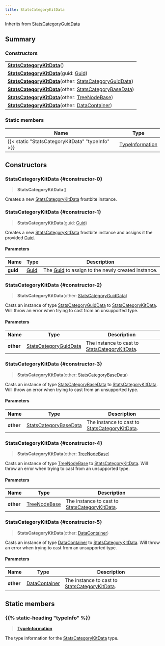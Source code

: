 ```yaml
---
title: StatsCategoryKitData
---
```


Inherits from [StatsCategoryGuidData](/vext/ref/fb/statscategoryguiddata)

## Summary

### Constructors

|  |
| --- |
| **[StatsCategoryKitData](#constructor-0)**() |
| **[StatsCategoryKitData](#constructor-1)**(guid: [Guid](/vext/ref/shared/type/guid)) |
| **[StatsCategoryKitData](#constructor-2)**(other: [StatsCategoryGuidData](/vext/ref/fb/statscategoryguiddata)) |
| **[StatsCategoryKitData](#constructor-3)**(other: [StatsCategoryBaseData](/vext/ref/fb/statscategorybasedata)) |
| **[StatsCategoryKitData](#constructor-4)**(other: [TreeNodeBase](/vext/ref/fb/treenodebase)) |
| **[StatsCategoryKitData](#constructor-5)**(other: [DataContainer](/vext/ref/shared/type/datacontainer)) |

### Static members

| Name | Type |
| ---- | ---- |
| {{< static "StatsCategoryKitData" "typeInfo" >}} | [TypeInformation](/vext/ref/shared/type/typeinformation) |

## Constructors

### StatsCategoryKitData {#constructor-0}

> **StatsCategoryKitData**()

Creates a new [StatsCategoryKitData](/vext/ref/fb/statscategorykitdata) frostbite instance.

### StatsCategoryKitData {#constructor-1}

> **StatsCategoryKitData**(guid: [Guid](/vext/ref/shared/type/guid))

Creates a new [StatsCategoryKitData](/vext/ref/fb/statscategorykitdata) frostbite instance and assigns it the provided [Guid](/vext/ref/shared/type/guid).

#### Parameters

| Name | Type | Description |
| ---- | ---- | ----------- |
| **guid** | [Guid](/vext/ref/shared/type/guid) | The [Guid](/vext/ref/shared/type/guid) to assign to the newly created instance. |

### StatsCategoryKitData {#constructor-2}

> **StatsCategoryKitData**(other: [StatsCategoryGuidData](/vext/ref/fb/statscategoryguiddata))

Casts an instance of type [StatsCategoryGuidData](/vext/ref/fb/statscategoryguiddata) to [StatsCategoryKitData](/vext/ref/fb/statscategorykitdata). Will throw an error when trying to cast from an unsupported type.

#### Parameters

| Name | Type | Description |
| ---- | ---- | ----------- |
| **other** | [StatsCategoryGuidData](/vext/ref/fb/statscategoryguiddata) | The instance to cast to [StatsCategoryKitData](/vext/ref/fb/statscategorykitdata). |

### StatsCategoryKitData {#constructor-3}

> **StatsCategoryKitData**(other: [StatsCategoryBaseData](/vext/ref/fb/statscategorybasedata))

Casts an instance of type [StatsCategoryBaseData](/vext/ref/fb/statscategorybasedata) to [StatsCategoryKitData](/vext/ref/fb/statscategorykitdata). Will throw an error when trying to cast from an unsupported type.

#### Parameters

| Name | Type | Description |
| ---- | ---- | ----------- |
| **other** | [StatsCategoryBaseData](/vext/ref/fb/statscategorybasedata) | The instance to cast to [StatsCategoryKitData](/vext/ref/fb/statscategorykitdata). |

### StatsCategoryKitData {#constructor-4}

> **StatsCategoryKitData**(other: [TreeNodeBase](/vext/ref/fb/treenodebase))

Casts an instance of type [TreeNodeBase](/vext/ref/fb/treenodebase) to [StatsCategoryKitData](/vext/ref/fb/statscategorykitdata). Will throw an error when trying to cast from an unsupported type.

#### Parameters

| Name | Type | Description |
| ---- | ---- | ----------- |
| **other** | [TreeNodeBase](/vext/ref/fb/treenodebase) | The instance to cast to [StatsCategoryKitData](/vext/ref/fb/statscategorykitdata). |

### StatsCategoryKitData {#constructor-5}

> **StatsCategoryKitData**(other: [DataContainer](/vext/ref/shared/type/datacontainer))

Casts an instance of type [DataContainer](/vext/ref/shared/type/datacontainer) to [StatsCategoryKitData](/vext/ref/fb/statscategorykitdata). Will throw an error when trying to cast from an unsupported type.

#### Parameters

| Name | Type | Description |
| ---- | ---- | ----------- |
| **other** | [DataContainer](/vext/ref/shared/type/datacontainer) | The instance to cast to [StatsCategoryKitData](/vext/ref/fb/statscategorykitdata). |

## Static members

### {{% static-heading "typeInfo" %}}

> **[TypeInformation](/vext/ref/shared/type/typeinformation)**

The type information for the [StatsCategoryKitData](/vext/ref/fb/statscategorykitdata) type.

